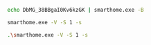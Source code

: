 ```bash
echo DbMG_38BBgaI0Kv6kzGK | smarthome.exe -B
```

```bash
smarthome.exe -V -S 1 -s
```


```bash
.\smarthome.exe -V -S 1 -s
```